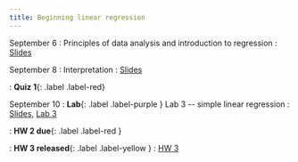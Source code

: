 ```yaml
---
title: Beginning linear regression
---
```


September 6
: Principles of data analysis and introduction to regression
  : [Slides](https://sta112-f21.github.io/slides/lecture_7.html)

September 8
: Interpretation
  : [Slides](#)
  
: **Quiz 1**{: .label .label-red}

September 10
: **Lab**{: .label .label-purple } Lab 3 -- simple linear regression
  : [Slides](#), [Lab 3](#)

: **HW 2 due**{: .label .label-red }

: **HW 3 released**{: .label .label-yellow }
  : [HW 3](#)
